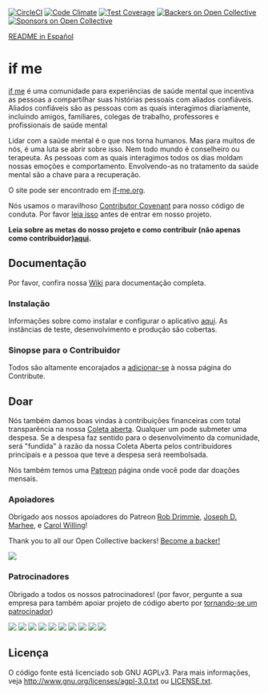 [![CircleCI](https://circleci.com/gh/ifmeorg/ifme/tree/master.svg?style=svg)](https://circleci.com/gh/ifmeorg/ifme/tree/master)
[![Code Climate](https://codeclimate.com/github/ifmeorg/ifme/badges/gpa.svg)](https://codeclimate.com/github/ifmeorg/ifme)
[![Test Coverage](https://api.codeclimate.com/v1/badges/f9444a4d4116720518fe/test_coverage)](https://codeclimate.com/github/ifmeorg/ifme/test_coverage)
[![Backers on Open Collective](https://opencollective.com/ifme/backers/badge.svg)](#backers)
[![Sponsors on Open Collective](https://opencollective.com/ifme/sponsors/badge.svg)](#sponsors)

[README in Español](https://github.com/ifmeorg/ifme/blob/master/README-ES.md)

# if me

[if me](https://www.if-me.org/) é uma comunidade para experiências de saúde mental
que incentiva as pessoas a compartilhar suas histórias pessoais com aliados confiáveis.
Aliados confiáveis são as pessoas com as quais interagimos diariamente, incluindo
amigos, familiares, colegas de trabalho, professores e profissionais de saúde mental

Lidar com a saúde mental é o que nos torna humanos. Mas para muitos de nós, é uma luta se abrir sobre isso. Nem todo mundo é conselheiro ou terapeuta. As pessoas com as quais interagimos todos os dias moldam nossas emoções e comportamento. Envolvendo-as no tratamento da saúde mental são a chave para a recuperação.


O site pode ser encontrado em [if-me.org](https://www.if-me.org/).

Nós usamos o maravilhoso [Contributor Covenant](http://contributor-covenant.org) para
nosso código de conduta. Por favor
[leia isso](https://github.com/ifmeorg/ifme/blob/master/code_of_conduct.md)
antes de entrar em nosso projeto.

**Leia sobre as metas do nosso projeto e como contribuir (não apenas como contribuidor)[aqui](https://github.com/ifmeorg/ifme/blob/master/CONTRIBUTING.md).**

## Documentação

Por favor, confira nossa [Wiki](https://github.com/ifmeorg/ifme/wiki) para documentação completa.

### Instalação

Informações sobre como instalar e configurar o aplicativo [aqui](https://github.com/ifmeorg/ifme/wiki/Installation). As instâncias de teste, desenvolvimento e produção são cobertas.

### Sinopse para o Contribuidor

Todos são altamente encorajados a [adicionar-se](https://github.com/ifmeorg/ifme/wiki/Contributor-Blurb) à nossa página do Contribute.

## Doar

Nós também damos boas vindas à contribuições financeiras com total transparência na nossa
[Coleta aberta](https://opencollective.com/ifme).
Qualquer um pode submeter uma despesa. Se a despesa faz sentido para o desenvolvimento da comunidade, será "fundida" à razão da nossa Coleta Aberta pelos contribuidores principais e a pessoa que teve a despesa será reembolsada.

Nós também temos uma [Patreon](https://www.patreon.com/ifme) página onde você pode dar
doações mensais.

### Apoiadores

Obrigado aos nossos apoiadores do Patreon [Rob Drimmie](https://www.patreon.com/user?u=3251857),
[Joseph D. Marhee](https://www.patreon.com/user?u=2899171), e
[Carol Willing](https://www.patreon.com/user?u=202458)!

Thank you to all our Open Collective backers!
[Become a backer!](https://opencollective.com/ifme#backer)

<a href="https://opencollective.com/ifme#backers" target="_blank"><img src="https://opencollective.com/ifme/backers.svg?width=890"></a>

### Patrocinadores

Obrigado a todos os nossos patrocinadores! (por favor, pergunte a sua empresa para também apoiar
projeto de código aberto por [tornando-se um patrocinador](https://opencollective.com/ifme#sponsor))

<a href="https://opencollective.com/ifme/sponsor/0/website" target="_blank"><img src="https://opencollective.com/ifme/sponsor/0/avatar.svg"></a>
<a href="https://opencollective.com/ifme/sponsor/1/website" target="_blank"><img src="https://opencollective.com/ifme/sponsor/1/avatar.svg"></a>
<a href="https://opencollective.com/ifme/sponsor/2/website" target="_blank"><img src="https://opencollective.com/ifme/sponsor/2/avatar.svg"></a>
<a href="https://opencollective.com/ifme/sponsor/3/website" target="_blank"><img src="https://opencollective.com/ifme/sponsor/3/avatar.svg"></a>
<a href="https://opencollective.com/ifme/sponsor/4/website" target="_blank"><img src="https://opencollective.com/ifme/sponsor/4/avatar.svg"></a>
<a href="https://opencollective.com/ifme/sponsor/5/website" target="_blank"><img src="https://opencollective.com/ifme/sponsor/5/avatar.svg"></a>
<a href="https://opencollective.com/ifme/sponsor/6/website" target="_blank"><img src="https://opencollective.com/ifme/sponsor/6/avatar.svg"></a>
<a href="https://opencollective.com/ifme/sponsor/7/website" target="_blank"><img src="https://opencollective.com/ifme/sponsor/7/avatar.svg"></a>
<a href="https://opencollective.com/ifme/sponsor/8/website" target="_blank"><img src="https://opencollective.com/ifme/sponsor/8/avatar.svg"></a>
<a href="https://opencollective.com/ifme/sponsor/9/website" target="_blank"><img src="https://opencollective.com/ifme/sponsor/9/avatar.svg"></a>

## Licença

O código fonte está licenciado sob GNU AGPLv3. Para mais informações, veja
http://www.gnu.org/licenses/agpl-3.0.txt ou
[LICENSE.txt](https://github.com/ifmeorg/ifme/blob/master/LICENSE.txt).
